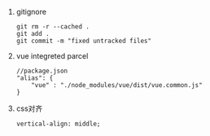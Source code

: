 1. gitignore
    ```
    git rm -r --cached .
    git add .
    git commit -m "fixed untracked files"
    ```
2. vue integreted parcel
    ```
    //package.json
    "alias": {
        "vue" : "./node_modules/vue/dist/vue.common.js"
    }
    ```
3. css对齐  
    ```
    vertical-align: middle;
    ```